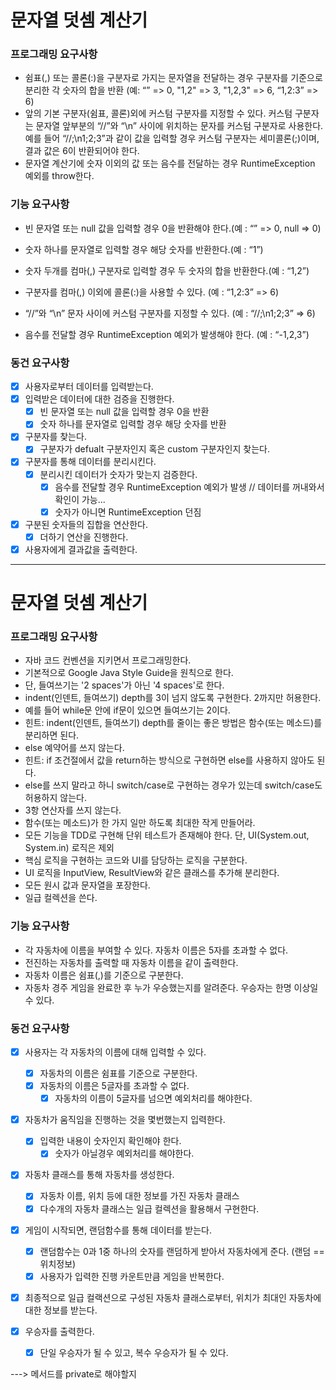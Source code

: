 # 문자열 덧셈 계산기

### 프로그래밍 요구사항

- 쉼표(,) 또는 콜론(:)을 구분자로 가지는 문자열을 전달하는 경우 구분자를 기준으로 분리한 각 숫자의 합을 반환 (예: “” => 0, "1,2" => 3, "1,2,3" => 6, “1,2:3” => 6)
- 앞의 기본 구분자(쉼표, 콜론)외에 커스텀 구분자를 지정할 수 있다. 커스텀 구분자는 문자열 앞부분의 “//”와 “\n” 사이에 위치하는 문자를 커스텀 구분자로 사용한다. 예를 들어 “//;\n1;2;3”과 같이
  값을 입력할 경우 커스텀 구분자는 세미콜론(;)이며, 결과 값은 6이 반환되어야 한다.
- 문자열 계산기에 숫자 이외의 값 또는 음수를 전달하는 경우 RuntimeException 예외를 throw한다.

### 기능 요구사항

- 빈 문자열 또는 null 값을 입력할 경우 0을 반환해야 한다.(예 : “” => 0, null => 0)

- 숫자 하나를 문자열로 입력할 경우 해당 숫자를 반환한다.(예 : “1”)

- 숫자 두개를 컴마(,) 구분자로 입력할 경우 두 숫자의 합을 반환한다.(예 : “1,2”)

- 구분자를 컴마(,) 이외에 콜론(:)을 사용할 수 있다. (예 : “1,2:3” => 6)

- “//”와 “\n” 문자 사이에 커스텀 구분자를 지정할 수 있다. (예 : “//;\n1;2;3” => 6)

- 음수를 전달할 경우 RuntimeException 예외가 발생해야 한다. (예 : “-1,2,3”)

### 동건 요구사항

- [x] 사용자로부터 데이터를 입력받는다.
- [x] 입력받은 데이터에 대한 검증을 진행한다.
    + [x] 빈 문자열 또는 null 값을 입력할 경우 0을 반환
    + [x] 숫자 하나를 문자열로 입력할 경우 해당 숫자를 반환
- [x] 구분자를 찾는다.
    + [x] 구분자가 defualt 구분자인지 혹은 custom 구분자인지 찾는다.
- [x] 구분자를 통해 데이터를 분리시킨다.
    + [x] 분리시킨 데이터가 숫자가 맞는지 검증한다.
        + [x] 음수를 전달할 경우 RuntimeException 예외가 발생 // 데이터를 꺼내와서 확인이 가능...
        + [x] 숫자가 아니면 RuntimeException 던짐
- [x] 구분된 숫자들의 집합을 연산한다.
    + [x] 더하기 연산을 진행한다.
- [x] 사용자에게 결과값을 출력한다.

<hr />

# 문자열 덧셈 계산기

### 프로그래밍 요구사항

- 자바 코드 컨벤션을 지키면서 프로그래밍한다.
- 기본적으로 Google Java Style Guide을 원칙으로 한다.
- 단, 들여쓰기는 '2 spaces'가 아닌 '4 spaces'로 한다.
- indent(인덴트, 들여쓰기) depth를 3이 넘지 않도록 구현한다. 2까지만 허용한다.
- 예를 들어 while문 안에 if문이 있으면 들여쓰기는 2이다.
- 힌트: indent(인덴트, 들여쓰기) depth를 줄이는 좋은 방법은 함수(또는 메소드)를 분리하면 된다.
- else 예약어를 쓰지 않는다.
- 힌트: if 조건절에서 값을 return하는 방식으로 구현하면 else를 사용하지 않아도 된다.
- else를 쓰지 말라고 하니 switch/case로 구현하는 경우가 있는데 switch/case도 허용하지 않는다.
- 3항 연산자를 쓰지 않는다.
- 함수(또는 메소드)가 한 가지 일만 하도록 최대한 작게 만들어라.
- 모든 기능을 TDD로 구현해 단위 테스트가 존재해야 한다. 단, UI(System.out, System.in) 로직은 제외
- 핵심 로직을 구현하는 코드와 UI를 담당하는 로직을 구분한다.
- UI 로직을 InputView, ResultView와 같은 클래스를 추가해 분리한다.
- 모든 원시 값과 문자열을 포장한다.
- 일급 컬렉션을 쓴다.

### 기능 요구사항

- 각 자동차에 이름을 부여할 수 있다. 자동차 이름은 5자를 초과할 수 없다.
- 전진하는 자동차를 출력할 때 자동차 이름을 같이 출력한다.
- 자동차 이름은 쉼표(,)를 기준으로 구분한다.
- 자동차 경주 게임을 완료한 후 누가 우승했는지를 알려준다. 우승자는 한명 이상일 수 있다.

### 동건 요구사항

- [x] 사용자는 각 자동차의 이름에 대해 입력할 수 있다.
    + [x] 자동차의 이름은 쉼표를 기준으로 구분한다.
    + [x] 자동차의 이름은 5글자를 초과할 수 없다.
        + [x] 자동차의 이름이 5글자를 넘으면 예외처리를 해야한다.
- [x] 자동차가 움직임을 진행하는 것을 몇번했는지 입력한다.
    + [x] 입력한 내용이 숫자인지 확인해야 한다.
        + [x] 숫자가 아닐경우 예외처리를 해야한다.
- [x] 자동차 클래스를 통해 자동차를 생성한다. 
    + [x] 자동차 이름, 위치 등에 대한 정보를 가진 자동차 클래스
    + [x] 다수개의 자동차 클래스는 일급 컬렉션을 활용해서 구현한다.
- [x] 게임이 시작되면, 랜덤함수를 통해 데이터를 받는다.
    + [x] 랜덤함수는 0과 1중 하나의 숫자를 랜덤하게 받아서 자동차에게 준다. (랜덤 == 위치정보)
    + [x] 사용자가 입력한 진행 카운트만큼 게임을 반복한다.
- [x] 최종적으로 일급 컬랙션으로 구성된 자동차 클래스로부터, 위치가 최대인 자동차에 대한 정보를 받는다.    
  
- [x] 우승자를 출력한다.
    + [x] 단일 우승자가 될 수 있고, 복수 우승자가 될 수 있다.



---> 메서드를 private로 해야할지

